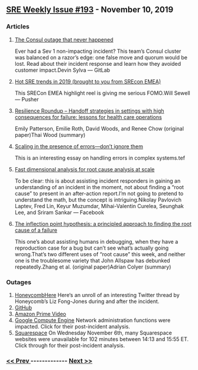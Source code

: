 ## [SRE Weekly Issue #193](https://sreweekly.com/sre-weekly-issue-193/) - November 10, 2019
### Articles

1. [The Consul outage that never happened](https://about.gitlab.com/blog/2019/11/08/the-consul-outage-that-never-happened/)

    Ever had a Sev 1 non-impacting incident? This team’s Consul cluster was balanced on a razor’s edge: one false move and quorum would be lost. Read about their incident response and learn how they avoided customer impact.Devin Sylva — GitLab
1. [Hot SRE trends in 2019 (brought to you from SREcon EMEA)](https://making.pusher.com/hot-sre-trends-in-2019/)

    This SRECon EMEA highlight reel is giving me serious FOMO.Will Sewell — Pusher
1. [Resilience Roundup – Handoff strategies in settings with high consequences for failure: lessons for health care operations](https://resilienceroundup.us7.list-manage.com/track/click?e=c7bb46d5fc&id=75ae885324&u=3195f1d3ece4512b9491eb783)

    Emily Patterson, Emilie Roth, David Woods, and Renee Chow (original paper)Thai Wood (summary)
1. [Scaling in the presence of errors—don’t ignore them](https://programmingisterrible.com/post/188942142748)

    This is an interesting essay on handling errors in complex systems.tef
1. [Fast dimensional analysis for root cause analysis at scale](https://engineering.fb.com/developer-tools/fast-dimensional-analysis/)

    To be clear: this is about assisting incident responders in gaining an understanding of an incident in the moment, not about finding a “root cause” to present in an after-action report.I’m not going to pretend to understand the math, but the concept is intriguing.Nikolay Pavlovich Laptev, Fred Lin, Keyur Muzumdar, Mihai-Valentin Curelea, Seunghak Lee, and Sriram Sankar — Facebook
1. [The inflection point hypothesis: a principled approach to finding the root cause of a failure](https://blog.acolyer.org/2019/11/08/the-inflection-point-hypothesis/)

    This one’s about assisting humans in debugging, when they have a reproduction case for a bug but can’t see what’s actually going wrong.That’s two different uses of “root cause” this week, and neither one is the troublesome variety that John Allspaw has debunked repeatedly.Zhang et al. (original paper)Adrian Colyer (summary)
### Outages

1. [HoneycombHere](http://status.honeycomb.io/incidents/l0m559jd5xkv)
    Here‘s an unroll of an interesting Twitter thread by Honeycomb’s Liz Fong-Jones during and after the incident.
1. [GitHub](https://www.githubstatus.com/incidents/42hkbtl63nmn)
1. [Amazon Prime Video](https://www.trustedreviews.com/news/amazon-prime-video-streaming-service-wont-let-stream-anything-3952780)
1. [Google Compute Engine](http://status.cloud.google.com/incident/compute/19008#19008020)
    Network administration functions were impacted. Click for their post-incident analysis.
1. [Squarespace](https://status.squarespace.com/incidents/19154mxssb79)
    On Wednesday November 6th, many Squarespace websites were unavailable for 102 minutes between 14:13 and 15:55 ET.
Click through for their post-incident analysis.

### [ << Prev ](sreweekly-192.md) ------------- [ Next >> ](sreweekly-194.md)